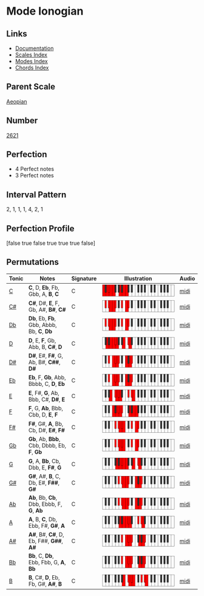 # Mode Ionogian

## Links

- [Documentation](index.md)
- [Scales Index](Scales.md)
- [Modes Index](Modes.md)
- [Chords Index](Chords.md)

## Parent Scale

[Aeopian](ScaleAeopian.md)

## Number

[2621](https://ianring.com/musictheory/scales/2621)

## Perfection

- 4 Perfect notes
- 3 Perfect notes

## Interval Pattern

2, 1, 1, 1, 4, 2, 1

## Perfection Profile

[false true false true true true false]

## Permutations

| Tonic | Notes | Signature | Illustration | Audio |
|-------|-------|-----------|--------------|-------|
| [C](ModeCNaturalIonogian.md) | **C**, D, **Eb**, Fb, Gbb, A, **B**, **C** | C | ![CNaturalIonogian](ModeCNaturalIonogian.png) | [midi](https://github.com/edipermadi/music/blob/main/docs/ModeCNaturalIonogian.mid?raw=true) |
| [C#](ModeCSharpIonogian.md) | **C#**, D#, **E**, F, Gb, A#, **B#**, **C#** | C | ![CSharpIonogian](ModeCSharpIonogian.png) | [midi](https://github.com/edipermadi/music/blob/main/docs/ModeCSharpIonogian.mid?raw=true) |
| [Db](ModeDFlatIonogian.md) | **Db**, Eb, **Fb**, Gbb, Abbb, Bb, **C**, **Db** | C | ![DFlatIonogian](ModeDFlatIonogian.png) | [midi](https://github.com/edipermadi/music/blob/main/docs/ModeDFlatIonogian.mid?raw=true) |
| [D](ModeDNaturalIonogian.md) | **D**, E, **F**, Gb, Abb, B, **C#**, **D** | C | ![DNaturalIonogian](ModeDNaturalIonogian.png) | [midi](https://github.com/edipermadi/music/blob/main/docs/ModeDNaturalIonogian.mid?raw=true) |
| [D#](ModeDSharpIonogian.md) | **D#**, E#, **F#**, G, Ab, B#, **C##**, **D#** | C | ![DSharpIonogian](ModeDSharpIonogian.png) | [midi](https://github.com/edipermadi/music/blob/main/docs/ModeDSharpIonogian.mid?raw=true) |
| [Eb](ModeEFlatIonogian.md) | **Eb**, F, **Gb**, Abb, Bbbb, C, **D**, **Eb** | C | ![EFlatIonogian](ModeEFlatIonogian.png) | [midi](https://github.com/edipermadi/music/blob/main/docs/ModeEFlatIonogian.mid?raw=true) |
| [E](ModeENaturalIonogian.md) | **E**, F#, **G**, Ab, Bbb, C#, **D#**, **E** | C | ![ENaturalIonogian](ModeENaturalIonogian.png) | [midi](https://github.com/edipermadi/music/blob/main/docs/ModeENaturalIonogian.mid?raw=true) |
| [F](ModeFNaturalIonogian.md) | **F**, G, **Ab**, Bbb, Cbb, D, **E**, **F** | C | ![FNaturalIonogian](ModeFNaturalIonogian.png) | [midi](https://github.com/edipermadi/music/blob/main/docs/ModeFNaturalIonogian.mid?raw=true) |
| [F#](ModeFSharpIonogian.md) | **F#**, G#, **A**, Bb, Cb, D#, **E#**, **F#** | C | ![FSharpIonogian](ModeFSharpIonogian.png) | [midi](https://github.com/edipermadi/music/blob/main/docs/ModeFSharpIonogian.mid?raw=true) |
| [Gb](ModeGFlatIonogian.md) | **Gb**, Ab, **Bbb**, Cbb, Dbbb, Eb, **F**, **Gb** | C | ![GFlatIonogian](ModeGFlatIonogian.png) | [midi](https://github.com/edipermadi/music/blob/main/docs/ModeGFlatIonogian.mid?raw=true) |
| [G](ModeGNaturalIonogian.md) | **G**, A, **Bb**, Cb, Dbb, E, **F#**, **G** | C | ![GNaturalIonogian](ModeGNaturalIonogian.png) | [midi](https://github.com/edipermadi/music/blob/main/docs/ModeGNaturalIonogian.mid?raw=true) |
| [G#](ModeGSharpIonogian.md) | **G#**, A#, **B**, C, Db, E#, **F##**, **G#** | C | ![GSharpIonogian](ModeGSharpIonogian.png) | [midi](https://github.com/edipermadi/music/blob/main/docs/ModeGSharpIonogian.mid?raw=true) |
| [Ab](ModeAFlatIonogian.md) | **Ab**, Bb, **Cb**, Dbb, Ebbb, F, **G**, **Ab** | C | ![AFlatIonogian](ModeAFlatIonogian.png) | [midi](https://github.com/edipermadi/music/blob/main/docs/ModeAFlatIonogian.mid?raw=true) |
| [A](ModeANaturalIonogian.md) | **A**, B, **C**, Db, Ebb, F#, **G#**, **A** | C | ![ANaturalIonogian](ModeANaturalIonogian.png) | [midi](https://github.com/edipermadi/music/blob/main/docs/ModeANaturalIonogian.mid?raw=true) |
| [A#](ModeASharpIonogian.md) | **A#**, B#, **C#**, D, Eb, F##, **G##**, **A#** | C | ![ASharpIonogian](ModeASharpIonogian.png) | [midi](https://github.com/edipermadi/music/blob/main/docs/ModeASharpIonogian.mid?raw=true) |
| [Bb](ModeBFlatIonogian.md) | **Bb**, C, **Db**, Ebb, Fbb, G, **A**, **Bb** | C | ![BFlatIonogian](ModeBFlatIonogian.png) | [midi](https://github.com/edipermadi/music/blob/main/docs/ModeBFlatIonogian.mid?raw=true) |
| [B](ModeBNaturalIonogian.md) | **B**, C#, **D**, Eb, Fb, G#, **A#**, **B** | C | ![BNaturalIonogian](ModeBNaturalIonogian.png) | [midi](https://github.com/edipermadi/music/blob/main/docs/ModeBNaturalIonogian.mid?raw=true) |
